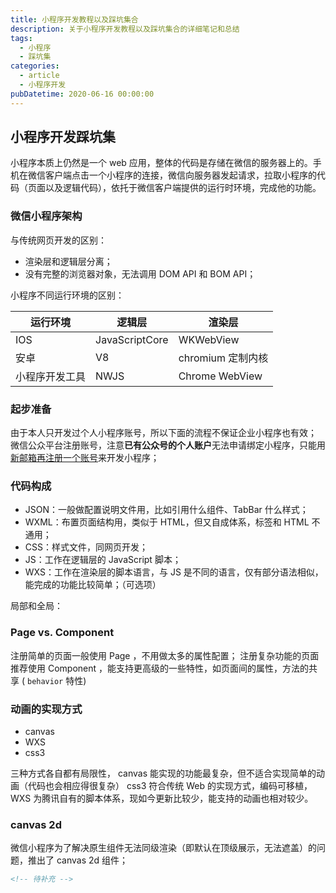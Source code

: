 ```yaml
---
title: 小程序开发教程以及踩坑集合
description: 关于小程序开发教程以及踩坑集合的详细笔记和总结
tags:
  - 小程序
  - 踩坑集
categories:
  - article
  - 小程序开发
pubDatetime: 2020-06-16 00:00:00
---
```


## 小程序开发踩坑集

小程序本质上仍然是一个 web 应用，整体的代码是存储在微信的服务器上的。手机在微信客户端点击一个小程序的连接，微信向服务器发起请求，拉取小程序的代码（页面以及逻辑代码），依托于微信客户端提供的运行时环境，完成他的功能。

### 微信小程序架构

与传统网页开发的区别：

- 渲染层和逻辑层分离；
- 没有完整的浏览器对象，无法调用 DOM API 和 BOM API；

小程序不同运行环境的区别：

| 运行环境       | 逻辑层         | 渲染层            |
| -------------- | -------------- | ----------------- |
| IOS            | JavaScriptCore | WKWebView         |
| 安卓           | V8             | chromium 定制内核 |
| 小程序开发工具 | NWJS           | Chrome WebView    |

### 起步准备

由于本人只开发过个人小程序账号，所以下面的流程不保证企业小程序也有效；
微信公众平台注册账号，注意**已有公众号的个人账户**无法申请绑定小程序，只能用[新邮箱再注册一个账号](https://developers.weixin.qq.com/miniprogram/dev/framework/quickstart/getstart.html#%E7%94%B3%E8%AF%B7%E5%B8%90%E5%8F%B7)来开发小程序；

### 代码构成

- JSON：一般做配置说明文件用，比如引用什么组件、TabBar 什么样式；
- WXML：布置页面结构用，类似于 HTML，但又自成体系，标签和 HTML 不通用；
- CSS：样式文件，同网页开发；
- JS：工作在逻辑层的 JavaScript 脚本；
- WXS：工作在渲染层的脚本语言，与 JS 是不同的语言，仅有部分语法相似，能完成的功能比较简单；（可选项）

局部和全局：

### Page vs. Component

注册简单的页面一般使用 Page ，不用做太多的属性配置；
注册复杂功能的页面推荐使用 Component ，能支持更高级的一些特性，如页面间的属性，方法的共享 ( `behavior` 特性)

### 动画的实现方式

- canvas
- WXS
- css3

三种方式各自都有局限性， canvas 能实现的功能最复杂，但不适合实现简单的动画（代码也会相应得很复杂） css3 符合传统 Web 的实现方式，编码可移植，WXS 为腾讯自有的脚本体系，现如今更新比较少，能支持的动画也相对较少。

### canvas 2d

微信小程序为了解决原生组件无法同级渲染（即默认在顶级展示，无法遮盖）的问题，推出了 canvas 2d 组件；

```xml
<!-- 待补充 -->
```
